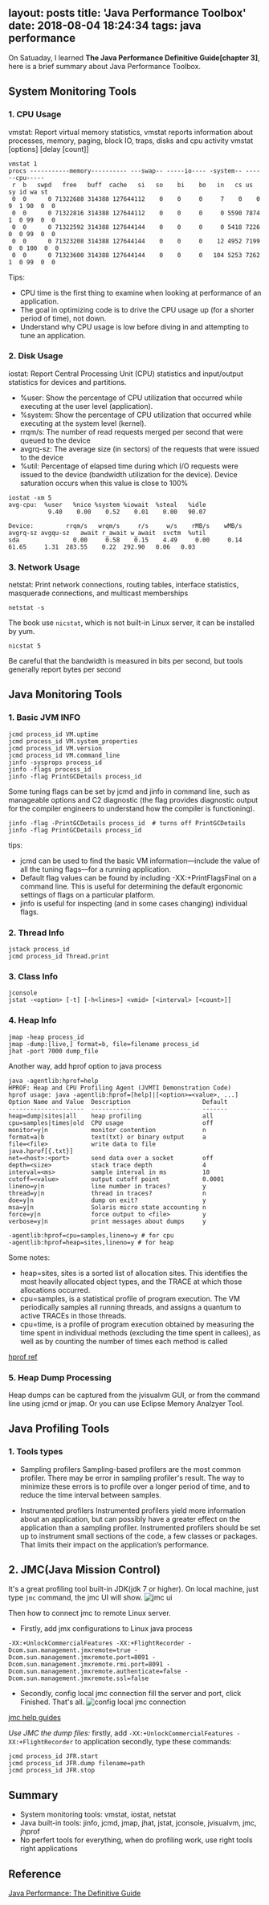 layout: posts
title: 'Java Performance Toolbox'
date: 2018-08-04 18:24:34
tags: java performance
---

On Satuaday, I learned **The Java Performance Definitive Guide[chapter 3]**, here is a brief summary about Java Performance Toolbox.

## System Monitoring Tools

### 1. CPU Usage

vmstat: Report virtual memory statistics, vmstat reports information about processes, memory, paging, block IO, traps, disks and cpu activity
vmstat [options] [delay [count]]
<!--more-->
```
vmstat 1
procs -----------memory---------- ---swap-- -----io---- -system-- ------cpu-----
 r  b   swpd   free   buff  cache   si   so    bi    bo   in   cs us sy id wa st
 0  0      0 71322688 314388 127644112    0    0     0     7    0    0  9  1 90  0  0
 0  0      0 71322816 314388 127644112    0    0     0     0 5590 7874  1  0 99  0  0
 0  0      0 71322592 314388 127644144    0    0     0     0 5418 7226  0  0 99  0  0
 0  0      0 71323208 314388 127644144    0    0     0    12 4952 7199  0  0 100  0  0
 0  0      0 71323600 314388 127644144    0    0     0   104 5253 7262  1  0 99  0  0
```
Tips:
+ CPU time is the first thing to examine when looking at performance of an application.
+ The goal in optimizing code is to drive the CPU usage up (for a shorter period of time), not down.
+ Understand why CPU usage is low before diving in and attempting to tune an application.


### 2. Disk Usage

iostat: Report Central Processing Unit (CPU) statistics and input/output statistics for devices and partitions.

+ %user: Show the percentage of CPU utilization that occurred while executing at the user level (application).
+ %system: Show the percentage of CPU utilization that occurred while executing at the system level (kernel).
+ rrqm/s: The number of read requests merged per second that were queued to the device
+ avgrq-sz: The average size (in sectors) of the requests that were issued to the device
+ %util: Percentage of elapsed time during which I/O requests were issued to the device (bandwidth utilization for the device). Device saturation occurs when this value is close to 100%
```
iostat -xm 5
avg-cpu:  %user   %nice %system %iowait  %steal   %idle
           9.40    0.00    0.52    0.01    0.00   90.07

Device:         rrqm/s   wrqm/s     r/s     w/s    rMB/s    wMB/s avgrq-sz avgqu-sz   await r_await w_await  svctm  %util
sda               0.00     0.58    0.15    4.49     0.00     0.14    61.65     1.31  283.55    0.22  292.90   0.06   0.03
```

### 3. Network Usage

netstat: Print network connections, routing tables, interface statistics, masquerade connections, and multicast memberships
```
netstat -s
```

The book use `nicstat`, which is not built-in Linux server, it can be installed by yum.
```
nicstat 5
```
Be careful that the bandwidth is measured in bits per second, but tools generally report bytes per second


## Java Monitoring Tools
### 1. Basic JVM INFO
```
jcmd process_id VM.uptime
jcmd process_id VM.system_properties
jcmd process_id VM.version
jcmd process_id VM.command_line
jinfo -sysprops process_id
jinfo -flags process_id
jinfo -flag PrintGCDetails process_id
```
Some tuning flags can be set by jcmd and jinfo in command line, such as manageable options and C2 diagnostic (the flag provides diagnostic output for the compiler engineers to understand how the compiler is functioning).
```
jinfo -flag -PrintGCDetails process_id  # turns off PrintGCDetails
jinfo -flag PrintGCDetails process_id
```

tips:
+ jcmd can be used to find the basic VM information—include the value of all the tuning flags—for a running application.
+ Default flag values can be found by including -XX:+PrintFlagsFinal on a command line. This is useful for determining the default ergonomic settings of flags on a particular platform.
+ jinfo is useful for inspecting (and in some cases changing) individual flags.

### 2. Thread Info

```
jstack process_id
jcmd process_id Thread.print
```

### 3. Class Info

```
jconsole
jstat -<option> [-t] [-h<lines>] <vmid> [<interval> [<count>]]
```

### 4. Heap Info

```
jmap -heap process_id
jmap -dump:[live,] format=b, file=filename process_id
jhat -port 7000 dump_file
```

Another way, add hprof option to java process

```
java -agentlib:hprof=help
HPROF: Heap and CPU Profiling Agent (JVMTI Demonstration Code)
hprof usage: java -agentlib:hprof=[help]|[<option>=<value>, ...]
Option Name and Value  Description                    Default
---------------------  -----------                    -------
heap=dump|sites|all    heap profiling                 all
cpu=samples|times|old  CPU usage                      off
monitor=y|n            monitor contention             n
format=a|b             text(txt) or binary output     a
file=<file>            write data to file             java.hprof[{.txt}]
net=<host>:<port>      send data over a socket        off
depth=<size>           stack trace depth              4
interval=<ms>          sample interval in ms          10
cutoff=<value>         output cutoff point            0.0001
lineno=y|n             line number in traces?         y
thread=y|n             thread in traces?              n
doe=y|n                dump on exit?                  y
msa=y|n                Solaris micro state accounting n
force=y|n              force output to <file>         y
verbose=y|n            print messages about dumps     y
```

```
-agentlib:hprof=cpu=samples,lineno=y # for cpu
-agentlib:hprof=heap=sites,lineno=y # for heap
```
Some notes:
+ heap=sites, sites is a sorted list of allocation sites.  This identifies the most heavily allocated object types, and the TRACE at which those allocations occurred.
+ cpu=samples,  is a statistical profile of program execution.  The VM  periodically samples all running threads, and assigns a quantum to active TRACEs in those threads.
+ cpu=time, is a profile of program execution obtained by measuring the time spent in individual methods (excluding the time spent in callees), as well as by counting the number of times each method is called

[hprof ref](https://docs.oracle.com/javase/8/docs/technotes/samples/hprof.html)


### 5. Heap Dump Processing
Heap dumps can be captured from the jvisualvm GUI, or from the command line using jcmd or jmap.
Or you can use Eclipse Memory Analzyer Tool.


## Java Profiling Tools

### 1. Tools types

+ Sampling profilers
Sampling-based profilers are the most common profiler. There may be error in sampling profiler's result. The way to minimize these errors is to profile over a longer period of time, and to reduce the time interval between samples.

+ Instrumented profilers
Instrumented profilers yield more information about an application, but can possibly have a greater effect on the application than a sampling profiler.
Instrumented profilers should be set up to instrument small sections of the code, a few classes or packages. That limits their impact on the application’s performance.


## 2. JMC(Java Mission Control)
It's a great profiling tool built-in JDK(jdk 7 or higher). On local machine, just type `jmc` command, the jmc UI will show.
![jmc ui](http://wx3.sinaimg.cn/mw690/761b7938ly1ftz2nfllbmj21kw0xz4j5.jpg)

Then how to connect jmc to remote Linux server.
+ Firstly, add jmx configurations to Linux java process
```
-XX:+UnlockCommercialFeatures -XX:+FlightRecorder -Dcom.sun.management.jmxremote=true -Dcom.sun.management.jmxremote.port=8091 -Dcom.sun.management.jmxremote.rmi.port=8091 -Dcom.sun.management.jmxremote.authenticate=false -Dcom.sun.management.jmxremote.ssl=false
```

+ Secondly, config local jmc connection
fill the server and port, click Finished. That's all.
![config local jmc connection](http://wx3.sinaimg.cn/mw690/761b7938ly1ftz2nkhtqvj20sw0pcwis.jpg)

[jmc help guides](https://docs.oracle.com/javacomponents/jmc-5-5/jmc-user-guide/toc.htm)

*Use JMC the dump files:*
firstly, add `-XX:+UnlockCommercialFeatures -XX:+FlightRecorder` to application
secondly, type these commands:
```
jcmd process_id JFR.start
jcmd process_id JFR.dump filename=path
jcmd process_id JFR.stop
```

## Summary
+ System monitoring tools: vmstat, iostat, netstat
+ Java built-in tools: jinfo, jcmd, jmap, jhat, jstat, jconsole, jvisualvm, jmc, jhprof
+ No perfert tools for everything, when do profiling work, use right tools right applications

## Reference
[Java Performance: The Definitive Guide](https://www.amazon.com/Java-Performance-Definitive-Guide-Getting/dp/1449358454/ref=sr_1_1?ie=UTF8&qid=1533475568&sr=8-1&keywords=java+performance+definitive+guide)